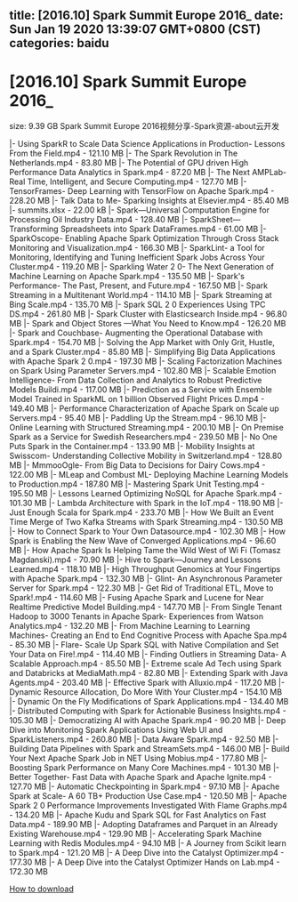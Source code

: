 
title: [2016.10] Spark Summit Europe 2016_
date: Sun Jan 19 2020 13:39:07 GMT+0800 (CST)    
categories: baidu
---

# [2016.10] Spark Summit Europe 2016_
size: 9.39 GB
 Spark Summit Europe 2016视频分享-Spark资源-about云开发
 
|- Using SparkR to Scale Data Science Applications in Production- Lessons From the Field.mp4 - 121.10 MB
|- The Spark Revolution in The Netherlands.mp4 - 83.80 MB
|- The Potential of GPU driven High Performance Data Analytics in Spark.mp4 - 87.20 MB
|- The Next AMPLab- Real Time, Intelligent, and Secure Computing.mp4 - 127.70 MB
|- TensorFrames- Deep Learning with TensorFlow on Apache Spark.mp4 - 228.20 MB
|- Talk Data to Me- Sparking Insights at Elsevier.mp4 - 85.40 MB
|- summits.xlsx - 22.00 kB
|- Spark—Universal Computation Engine for Processing Oil Industry Data.mp4 - 128.40 MB
|- SparkSheet—Transforming Spreadsheets into Spark DataFrames.mp4 - 61.00 MB
|- SparkOscope- Enabling Apache Spark Optimization Through Cross Stack Monitoring and Visualization.mp4 - 166.30 MB
|- SparkLint- a Tool for Monitoring, Identifying and Tuning Inefficient Spark Jobs Across Your Cluster.mp4 - 119.20 MB
|- Sparkling Water 2 0- The Next Generation of Machine Learning on Apache Spark.mp4 - 135.50 MB
|- Spark's Performance- The Past, Present, and Future.mp4 - 167.50 MB
|- Spark Streaming in a Multitenant World.mp4 - 114.10 MB
|- Spark Streaming at Bing Scale.mp4 - 135.70 MB
|- Spark SQL 2 0 Experiences Using TPC DS.mp4 - 261.80 MB
|- Spark Cluster with Elasticsearch Inside.mp4 - 96.80 MB
|- Spark and Object Stores —What You Need to Know.mp4 - 126.20 MB
|- Spark and Couchbase- Augmenting the Operational Database with Spark.mp4 - 154.70 MB
|- Solving the App Market with Only Grit, Hustle, and a Spark Cluster.mp4 - 85.80 MB
|- Simplifying Big Data Applications with Apache Spark 2 0.mp4 - 197.30 MB
|- Scaling Factorization Machines on Spark Using Parameter Servers.mp4 - 102.80 MB
|- Scalable Emotion Intelligence- From Data Collection and Analytics to Robust Predictive Models Buildi.mp4 - 117.00 MB
|- Prediction as a Service with Ensemble Model Trained in SparkML on 1 billion Observed Flight Prices D.mp4 - 149.40 MB
|- Performance Characterization of Apache Spark on Scale up Servers.mp4 - 95.40 MB
|- Paddling Up the Stream.mp4 - 96.10 MB
|- Online Learning with Structured Streaming.mp4 - 200.10 MB
|- On Premise Spark as a Service for Swedish Researchers.mp4 - 239.50 MB
|- No One Puts Spark in the Container.mp4 - 133.90 MB
|- Mobility Insights at Swisscom- Understanding Collective Mobility in Switzerland.mp4 - 128.80 MB
|- MmmooOgle- From Big Data to Decisions for Dairy Cows.mp4 - 122.00 MB
|- MLeap and Combust ML- Deploying Machine Learning Models to Production.mp4 - 187.80 MB
|- Mastering Spark Unit Testing.mp4 - 195.50 MB
|- Lessons Learned Optimizing NoSQL for Apache Spark.mp4 - 101.30 MB
|- Lambda Architecture with Spark in the IoT.mp4 - 118.90 MB
|- Just Enough Scala for Spark.mp4 - 233.70 MB
|- How We Built an Event Time Merge of Two Kafka Streams with Spark Streaming.mp4 - 130.50 MB
|- How to Connect Spark to Your Own Datasource.mp4 - 102.30 MB
|- How Spark is Enabling the New Wave of Converged Applications.mp4 - 96.60 MB
|- How Apache Spark Is Helping Tame the Wild West of Wi Fi (Tomasz Magdanski).mp4 - 70.90 MB
|- Hive to Spark—Journey and Lessons Learned.mp4 - 118.10 MB
|- High Throughput Genomics at Your Fingertips with Apache Spark.mp4 - 132.30 MB
|- Glint- An Asynchronous Parameter Server for Spark.mp4 - 122.30 MB
|- Get Rid of Traditional ETL, Move to Spark!.mp4 - 114.60 MB
|- Fusing Apache Spark and Lucene for Near Realtime Predictive Model Building.mp4 - 147.70 MB
|- From Single Tenant Hadoop to 3000 Tenants in Apache Spark- Experiences from Watson Analytics.mp4 - 132.20 MB
|- From Machine Learning to Learning Machines- Creating an End to End Cognitive Process with Apache Spa.mp4 - 85.30 MB
|- Flare- Scale Up Spark SQL with Native Compilation and Set Your Data on Fire!.mp4 - 114.40 MB
|- Finding Outliers in Streaming Data- A Scalable Approach.mp4 - 85.50 MB
|- Extreme scale Ad Tech using Spark and Databricks at MediaMath.mp4 - 82.80 MB
|- Extending Spark with Java Agents.mp4 - 203.40 MB
|- Effective Spark with Alluxio.mp4 - 117.20 MB
|- Dynamic Resource Allocation, Do More With Your Cluster.mp4 - 154.10 MB
|- Dynamic On the Fly Modifications of Spark Applications.mp4 - 134.40 MB
|- Distributed Computing with Spark for Actionable Business Insights.mp4 - 105.30 MB
|- Democratizing AI with Apache Spark.mp4 - 90.20 MB
|- Deep Dive into Monitoring Spark Applications Using Web UI and SparkListeners.mp4 - 260.80 MB
|- Data Aware Spark.mp4 - 92.50 MB
|- Building Data Pipelines with Spark and StreamSets.mp4 - 146.00 MB
|- Build Your Next Apache Spark Job in NET Using Mobius.mp4 - 177.80 MB
|- Boosting Spark Performance on Many Core Machines.mp4 - 101.30 MB
|- Better Together- Fast Data with Apache Spark and Apache Ignite.mp4 - 127.70 MB
|- Automatic Checkpointing in Spark.mp4 - 97.10 MB
|- Apache Spark at Scale- A 60 TB+ Production Use Case.mp4 - 120.50 MB
|- Apache Spark 2 0 Performance Improvements Investigated With Flame Graphs.mp4 - 134.20 MB
|- Apache Kudu and Spark SQL for Fast Analytics on Fast Data.mp4 - 189.90 MB
|- Adopting Dataframes and Parquet in an Already Existing Warehouse.mp4 - 129.90 MB
|- Accelerating Spark Machine Learning with Redis Modules.mp4 - 94.10 MB
|- A Journey from Scikit learn to Spark.mp4 - 121.20 MB
|- A Deep Dive into the Catalyst Optimizer.mp4 - 177.30 MB
|- A Deep Dive into the Catalyst Optimizer Hands on Lab.mp4 - 172.30 MB

[How to download](https://bpcam.bemobtrk.com/go/2ceec3aa-1ca2-46d6-b9ff-aaa5c184517c?jno=2717)